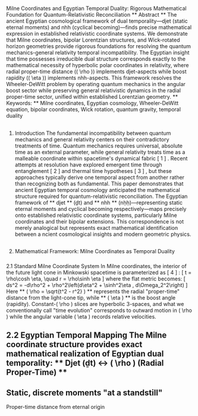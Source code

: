 #
 Milne Coordinates and Egyptian Temporal Duality: Rigorous Mathematical Foundation for Quantum-Relativistic Reconciliation
**
Abstract
**
The ancient Egyptian cosmological framework of dual temporality—djet (static eternal moments) and nhh (cyclical becoming)—finds precise mathematical expression in established relativistic coordinate systems. We demonstrate that Milne coordinates, bipolar Lorentzian structures, and Wick-rotated horizon geometries provide rigorous foundations for resolving the quantum mechanics-general relativity temporal incompatibility. The Egyptian insight that time possesses irreducible dual structure corresponds exactly 
to the mathematical necessity of hyperbolic polar coordinates in relativity, where radial proper-time distance (\( \rho \)) implements djet-aspects while boost rapidity (\( \eta \)) implements nhh-aspects. This framework resolves the Wheeler-DeWitt problem by operating quantum mechanics in the angular boost sector while preserving general relativistic dynamics in the radial proper-time sector, unified within established Lorentzian geometry.
**
Keywords:
**
 Milne coordinates, Egyptian cosmology, Wheeler-DeWitt equation, bipolar coordinates, Wick rotation, quantum gravity, temporal duality
##
 1. Introduction
The fundamental incompatibility between quantum mechanics and general relativity centers on their contradictory treatments of time. Quantum mechanics requires universal, absolute time as an external parameter, while general relativity treats time as a malleable coordinate within spacetime's dynamical fabric 
[
1
]
. Recent attempts at resolution have explored emergent time through entanglement 
[
2
]
 and thermal time hypotheses 
[
3
]
, but these approaches typically derive one temporal aspect from another rather than
 recognizing both as fundamental.
This paper demonstrates that ancient Egyptian temporal cosmology anticipated the mathematical structure required for quantum-relativistic reconciliation. The Egyptian framework of 
**
djet
**
 (ḏt) and 
**
nhh
**
 (nḥḥ)—representing static eternal moments and cyclical becoming respectively—maps precisely onto established relativistic coordinate systems, particularly Milne coordinates and their bipolar extensions. This correspondence is not merely analogical but represents exact mathematical identification between a
ncient cosmological insights and modern geometric physics.
##
 2. Mathematical Framework: Milne Coordinates as Temporal Duality
###
 2.1 Standard Milne Coordinate System
In Milne coordinates, the interior of the future light cone in Minkowski spacetime is parameterized as 
[
4
]
:
\[
t = \rho\cosh \eta, \quad r = \rho\sinh \eta
\]
where the flat metric becomes:
\[
ds^2 = -d\rho^2 + \rho^2\left(d\eta^2 + \sinh^2\eta \, d\Omega_2^2\right)
\]
Here 
**
\( \rho = \sqrt{t^2 - r^2} \)
**
 represents the radial "proper-time" distance from the light-cone tip, while 
**
\( \eta \)
**
 is the boost angle (rapidity). Constant-\( \rho \) slices are hyperbolic 3-spaces, and what we conventionally call "time evolution" corresponds to outward motion in \( \rho \) while the angular variable \( \eta \) records relative velocities.
###
 2.2 Egyptian Temporal Mapping
The Milne coordinate structure provides exact mathematical realization of Egyptian dual temporality:
**
Djet (ḏt) ↔ \( \rho \) (Radial Proper-Time)
**
-
 Static, discrete moments "at a standstill"
-
 Proper-time distance from eternal origin

